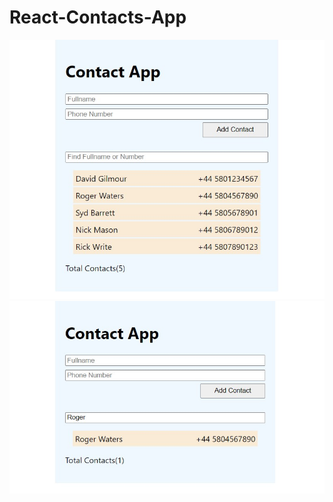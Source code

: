 # React-Contacts-App
![alt text](https://github.com/oguzkose/react-contacts-app/blob/main/src/screenShot/ss-162657.jpg?raw=true)
![alt text](https://github.com/oguzkose/react-contacts-app/blob/main/src/screenShot/ss-162809.jpg?raw=true)
